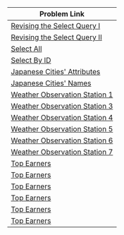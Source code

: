 | Problem Link |
| ------------------|
|[Revising the Select Query I](https://www.hackerrank.com/challenges/revising-the-select-query/problem?isFullScreen=true)|
|[Revising the Select Query II](https://www.hackerrank.com/challenges/revising-the-select-query-2/problem?isFullScreen=true)|
|[Select All](https://www.hackerrank.com/challenges/select-all-sql/problem?isFullScreen=true)|
|[Select By ID](https://www.hackerrank.com/challenges/select-by-id/problem?isFullScreen=true)|
|[Japanese Cities' Attributes](https://www.hackerrank.com/challenges/japanese-cities-attributes/problem?isFullScreen=true)|
|[Japanese Cities' Names](https://www.hackerrank.com/challenges/japanese-cities-name/problem?isFullScreen=true)|
|[Weather Observation Station 1](https://www.hackerrank.com/challenges/weather-observation-station-1/problem?isFullScreen=true)|
|[Weather Observation Station 3](https://www.hackerrank.com/challenges/weather-observation-station-3/problem?isFullScreen=true)|
|[Weather Observation Station 4](https://www.hackerrank.com/challenges/weather-observation-station-4/problem?isFullScreen=true)|
|[Weather Observation Station 5](https://www.hackerrank.com/challenges/weather-observation-station-5/problem?isFullScreen=true)|
|[Weather Observation Station 6](https://www.hackerrank.com/challenges/weather-observation-station-6/problem?isFullScreen=true)|
|[Weather Observation Station 7](https://www.hackerrank.com/challenges/weather-observation-station-7/problem?isFullScreen=true)|
|[Top Earners](https://www.hackerrank.com/challenges/earnings-of-employees/problem?isFullScreen=true)|
|[Top Earners](https://www.hackerrank.com/challenges/earnings-of-employees/problem?isFullScreen=true)|
|[Top Earners](https://www.hackerrank.com/challenges/earnings-of-employees/problem?isFullScreen=true)|
|[Top Earners](https://www.hackerrank.com/challenges/earnings-of-employees/problem?isFullScreen=true)|
|[Top Earners](https://www.hackerrank.com/challenges/earnings-of-employees/problem?isFullScreen=true)|
|[Top Earners](https://www.hackerrank.com/challenges/earnings-of-employees/problem?isFullScreen=true)|

